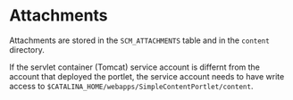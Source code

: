 # Attachments

Attachments are stored in the `SCM_ATTACHMENTS` table and in the `content`
directory.

If the servlet container (Tomcat) service account is differnt from the
account that deployed the portlet, the service account needs to
have write access to `$CATALINA_HOME/webapps/SimpleContentPortlet/content`.
